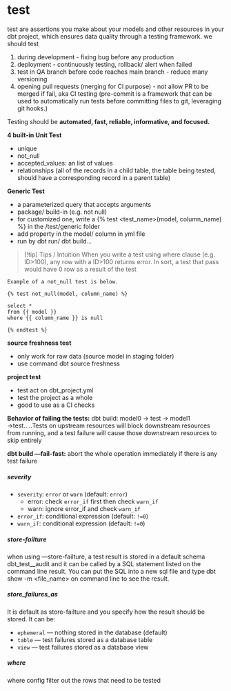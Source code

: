 # test

test are assertions you make about your models and other resources in your dbt project, which ensures data quality through a testing framework. we should test 

1. during development - fixing bug before any production
2. deployment - continuously testing, rollback/ alert when failed
3. test in QA branch before code reaches main branch - reduce many versioning
4. opening pull requests (merging for CI purpose) - not allow PR to be merged if fail, aka CI testing (pre-commit is a framework that can be used to automatically run tests before committing files to git, leveraging git hooks.)

Testing should be **automated, fast, reliable, informative, and focused.**

**4 built-in Unit Test**
- unique
- not_null
- accepted_values: an list of values
- relationships (all of the records in a child table, the table being tested, should have a corresponding record in a parent table)

**Generic Test**
- a parameterized query that accepts arguments
- package/ build-in (e.g. not null)
- for customized one, write a {% test <test_name>(model, column_name) %} in the /test/generic folder
- add property in the model/ column in yml file
- run by dbt run/ dbt build…

>[!tip] Tips / Intuition
> When you write a test using where clause (e.g. ID>100), any row with a ID>100 returns error. In sort, a test that pass would have 0 row as a result of the test

```
Example of a not_null test is below. 

{% test not_null(model, column_name) %}  
  
select *  
from {{ model }}  
where {{ column_name }} is null  
  
{% endtest %}
```

**source freshness test**

- only work for raw data (source model in staging folder)
- use command dbt source freshness

**project test**

- test act on dbt_project.yml
- test the project as a whole
- good to use as a CI checks

**Behavior of failing the tests:**
dbt build: model0 → test → model1 →test…..Tests on upstream resources will block downstream resources from running, and a test failure will cause those downstream resources to skip entirely

**dbt build —fail-fast:** abort the whole operation immediately if there is any test failure

##### severity
- `severity`: `error` or `warn` (default: `error`)
	- error: check `error_if` first then check `warn_if`
	- warn: ignore error_if and check `warn_if`
- `error_if`: conditional expression (default: `!=0`)
- `warn_if`: conditional expression (default: `!=0`)
##### store-failture
when using —store-failture, a test result is stored in a default schema dbt_test__audit and it can be called by a SQL statement listed on the command line result. You can put the SQL into a new sql file and type dbt show -m <file_name> on command line to see the result.

##### store_failures_as
It is default as store-failture and you specify how the result should be stored. It can be:
- `ephemeral` — nothing stored in the database (default)
- `table` — test failures stored as a database table
- `view` — test failures stored as a database view
##### where
where config filter out the rows that need to be tested
